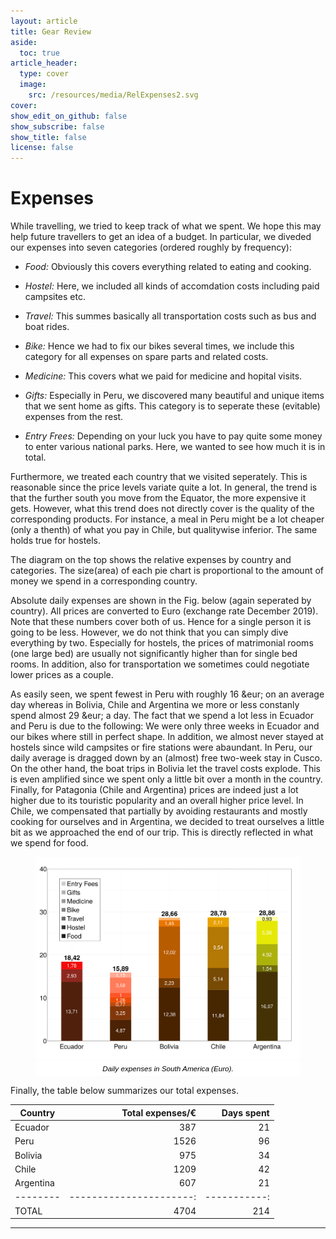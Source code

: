 ```yaml
---
layout: article
title: Gear Review
aside:
  toc: true
article_header:
  type: cover
  image:
    src: /resources/media/RelExpenses2.svg
cover: 
show_edit_on_github: false
show_subscribe: false
show_title: false
license: false
---
```


# Expenses

While travelling, we tried to keep track of what we spent. We hope this may help future travellers to get an idea of a budget. In particular, we diveded our expenses into seven categories (ordered roughly by frequency):<br>

- *Food:* Obviously this covers everything related to eating and cooking.<br>

- *Hostel:* Here, we included all kinds of accomdation costs including paid campsites etc.<br>

- *Travel:* This summes basically all transportation costs such as bus and boat rides.<br>

- *Bike:* Hence we had to fix our bikes several times, we include this category for all expenses on spare parts and related costs.<br>

- *Medicine:* This covers what we paid for medicine and hopital visits.<br>

- *Gifts:* Especially in Peru, we discovered many beautiful and unique items that we sent home as gifts. This category is to seperate these (evitable) expenses from the rest.<br>

- *Entry Frees:* Depending on your luck you have to pay quite some money to enter various national parks. Here, we wanted to see how much it is in total.<br>

Furthermore, we treated each country that we visited seperately. This is reasonable since the price levels variate quite a lot. In general, the trend is that the further south you move from the Equator, the more expensive it gets. However, what this trend does not directly cover is the quality of the corresponding products. For instance, a meal in Peru might be a lot cheaper (only a thenth) of what you pay in Chile, but qualitywise inferior. The same holds true for hostels.

The diagram on the top shows the relative expenses by country and categories. The size(area) of each pie chart is proportional to the amount of money we spend in a corresponding country.

Absolute daily expenses are shown in the Fig. below (again seperated by country). All prices are converted to Euro (exchange rate December 2019). Note that these numbers cover both of us. Hence for a single person it is going to be less. However, we do not think that you can simply dive everything by two. Especially for hostels, the prices of matrimonial rooms (one large bed) are usually not significantly higher than for single bed rooms. In addition, also for transportation we sometimes could negotiate lower prices as a couple.

As easily seen, we spent fewest in Peru with roughly 16 &eur; on an average day whereas in Bolivia, Chile and Argentina we more or less constanly spend almost 29 &eur; a day. The fact that we spend a lot less in Ecuador and Peru is due to the following: We were only three weeks in Ecuador and our bikes where still in perfect shape. In addition, we almost never stayed at hostels since wild campsites or fire stations were abaundant. In Peru, our daily average is dragged down by an (almost) free two-week stay in Cusco. On the other hand, the boat trips in Bolivia let the travel costs explode. This is even amplified since we spent only a little bit over a month in the country. Finally, for Patagonia (Chile and Argentina) prices are indeed just a lot higher due to its touristic popularity and an overall higher price level. In Chile, we compensated that partially by avoiding restaurants and mostly cooking for ourselves and in Argentina, we decided to treat ourselves a little bit as we approached the end of our trip. This is directly reflected in what we spend for food.


<style>
figcaption {
    font: italic smaller sans-serif;
    text-align: center;
    background: #ffffff;
    color: #000000;
    padding: 6px 0;
} 
</style>

<figure>
<img alt="Image" title="icon" src="/resources/media/dailyExpenses3.svg" />
  <figcaption>Daily expenses in South America (Euro).</figcaption>
  </figure>

Finally, the table below summarizes our total expenses.


Country  | Total expenses/€      | Days spent |
|--------|----------------------:|-----------:|
Ecuador  |                    387|          21|
Peru     |                   1526|          96|
Bolivia  |                    975|          34|
Chile    |                   1209|          42|
Argentina|                    607|          21|
|--------|----------------------:|-----------:|
TOTAL    |                   4704|         214|

***
